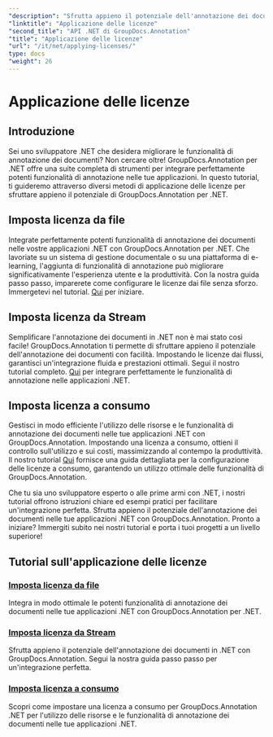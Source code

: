 ```yaml
---
"description": "Sfrutta appieno il potenziale dell'annotazione dei documenti in .NET con GroupDocs.Annotation. Segui i nostri tutorial passo passo per un'integrazione perfetta."
"linktitle": "Applicazione delle licenze"
"second_title": "API .NET di GroupDocs.Annotation"
"title": "Applicazione delle licenze"
"url": "/it/net/applying-licenses/"
type: docs
"weight": 26
---
```


# Applicazione delle licenze

## Introduzione

Sei uno sviluppatore .NET che desidera migliorare le funzionalità di annotazione dei documenti? Non cercare oltre! GroupDocs.Annotation per .NET offre una suite completa di strumenti per integrare perfettamente potenti funzionalità di annotazione nelle tue applicazioni. In questo tutorial, ti guideremo attraverso diversi metodi di applicazione delle licenze per sfruttare appieno il potenziale di GroupDocs.Annotation per .NET.

## Imposta licenza da file
Integrate perfettamente potenti funzionalità di annotazione dei documenti nelle vostre applicazioni .NET con GroupDocs.Annotation per .NET. Che lavoriate su un sistema di gestione documentale o su una piattaforma di e-learning, l'aggiunta di funzionalità di annotazione può migliorare significativamente l'esperienza utente e la produttività. Con la nostra guida passo passo, imparerete come configurare le licenze dai file senza sforzo. Immergetevi nel tutorial. [Qui](./set-license-from-file/) per iniziare.

## Imposta licenza da Stream
Semplificare l'annotazione dei documenti in .NET non è mai stato così facile! GroupDocs.Annotation ti permette di sfruttare appieno il potenziale dell'annotazione dei documenti con facilità. Impostando le licenze dai flussi, garantisci un'integrazione fluida e prestazioni ottimali. Segui il nostro tutorial completo. [Qui](./set-license-from-stream/) per integrare perfettamente le funzionalità di annotazione nelle applicazioni .NET.

## Imposta licenza a consumo
Gestisci in modo efficiente l'utilizzo delle risorse e le funzionalità di annotazione dei documenti nelle tue applicazioni .NET con GroupDocs.Annotation. Impostando una licenza a consumo, ottieni il controllo sull'utilizzo e sui costi, massimizzando al contempo la produttività. Il nostro tutorial [Qui](./set-metered-license/) fornisce una guida dettagliata per la configurazione delle licenze a consumo, garantendo un utilizzo ottimale delle funzionalità di GroupDocs.Annotation.

Che tu sia uno sviluppatore esperto o alle prime armi con .NET, i nostri tutorial offrono istruzioni chiare ed esempi pratici per facilitare un'integrazione perfetta. Sfrutta appieno il potenziale dell'annotazione dei documenti nelle tue applicazioni .NET con GroupDocs.Annotation. Pronto a iniziare? Immergiti subito nei nostri tutorial e porta i tuoi progetti a un livello superiore!

## Tutorial sull'applicazione delle licenze
### [Imposta licenza da file](./set-license-from-file/)
Integra in modo ottimale le potenti funzionalità di annotazione dei documenti nelle tue applicazioni .NET con GroupDocs.Annotation per .NET.
### [Imposta licenza da Stream](./set-license-from-stream/)
Sfrutta appieno il potenziale dell'annotazione dei documenti in .NET con GroupDocs.Annotation. Segui la nostra guida passo passo per un'integrazione perfetta.
### [Imposta licenza a consumo](./set-metered-license/)
Scopri come impostare una licenza a consumo per GroupDocs.Annotation .NET per l'utilizzo delle risorse e le funzionalità di annotazione dei documenti nelle tue applicazioni .NET.